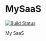 # MySaaS

[![Build Status](https://travis-ci.org/deltcod/MySaaS.svg?branch=master)](https://travis-ci.org/AlvaradoAdam15/MySaaS)

My SaaS
